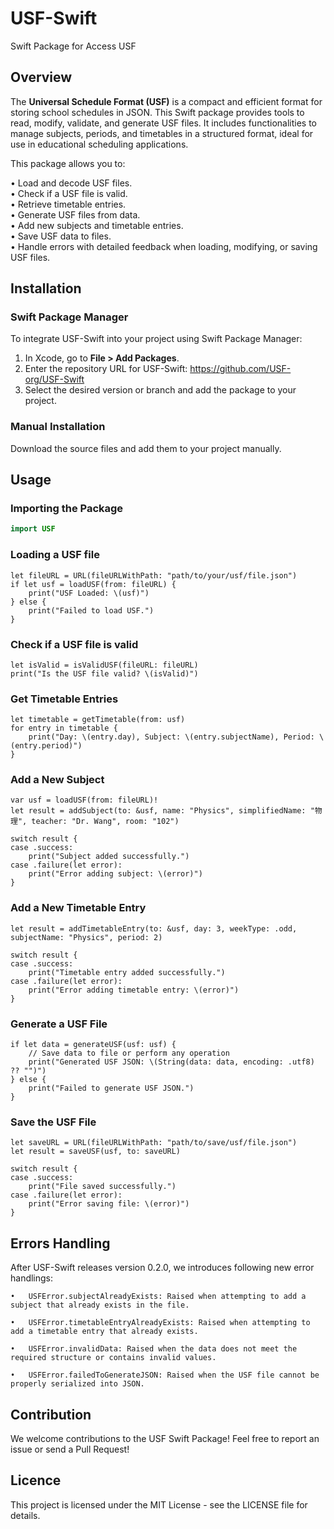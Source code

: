 # USF-Swift
Swift Package for Access USF

## Overview
The **Universal Schedule Format (USF)** is a compact and efficient format for storing school schedules in JSON. This Swift package provides tools to read, modify, validate, and generate USF files. It includes functionalities to manage subjects, periods, and timetables in a structured format, ideal for use in educational scheduling applications.

This package allows you to:

  • Load and decode USF files.  
  • Check if a USF file is valid.  
  • Retrieve timetable entries.  
  • Generate USF files from data.  
  • Add new subjects and timetable entries.  
  • Save USF data to files.  
  • Handle errors with detailed feedback when loading, modifying, or saving USF files.

## Installation

### Swift Package Manager

To integrate USF-Swift into your project using Swift Package Manager:

1. In Xcode, go to **File > Add Packages**.  
2. Enter the repository URL for USF-Swift:  https://github.com/USF-org/USF-Swift
3. Select the desired version or branch and add the package to your project.

### Manual Installation
Download the source files and add them to your project manually.

## Usage

### Importing the Package

```swift
import USF
```

### Loading a USF file
```
let fileURL = URL(fileURLWithPath: "path/to/your/usf/file.json")
if let usf = loadUSF(from: fileURL) {
    print("USF Loaded: \(usf)")
} else {
    print("Failed to load USF.")
}
```

### Check if a USF file is valid
```
let isValid = isValidUSF(fileURL: fileURL)
print("Is the USF file valid? \(isValid)")
```

### Get Timetable Entries
```
let timetable = getTimetable(from: usf)
for entry in timetable {
    print("Day: \(entry.day), Subject: \(entry.subjectName), Period: \(entry.period)")
}
```

### Add a New Subject
```
var usf = loadUSF(from: fileURL)!
let result = addSubject(to: &usf, name: "Physics", simplifiedName: "物理", teacher: "Dr. Wang", room: "102")

switch result {
case .success:
    print("Subject added successfully.")
case .failure(let error):
    print("Error adding subject: \(error)")
}
```

### Add a New Timetable Entry
```
let result = addTimetableEntry(to: &usf, day: 3, weekType: .odd, subjectName: "Physics", period: 2)

switch result {
case .success:
    print("Timetable entry added successfully.")
case .failure(let error):
    print("Error adding timetable entry: \(error)")
}
```

### Generate a USF File
```
if let data = generateUSF(usf: usf) {
    // Save data to file or perform any operation
    print("Generated USF JSON: \(String(data: data, encoding: .utf8) ?? "")")
} else {
    print("Failed to generate USF JSON.")
}
```

### Save the USF File
```
let saveURL = URL(fileURLWithPath: "path/to/save/usf/file.json")
let result = saveUSF(usf, to: saveURL)

switch result {
case .success:
    print("File saved successfully.")
case .failure(let error):
    print("Error saving file: \(error)")
}
```

## Errors Handling
After USF-Swift releases version 0.2.0, we introduces following new error handlings:

	•	USFError.subjectAlreadyExists: Raised when attempting to add a subject that already exists in the file.
 
	•	USFError.timetableEntryAlreadyExists: Raised when attempting to add a timetable entry that already exists.
 
	•	USFError.invalidData: Raised when the data does not meet the required structure or contains invalid values.
 
	•	USFError.failedToGenerateJSON: Raised when the USF file cannot be properly serialized into JSON.

## Contribution
We welcome contributions to the USF Swift Package! Feel free to report an issue or send a Pull Request!

## Licence
This project is licensed under the MIT License - see the LICENSE file for details.
